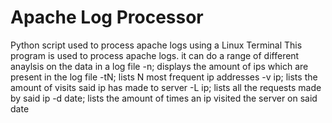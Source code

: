 # Apache Log Processor
 Python script used to process apache logs using a Linux Terminal
This program is used to process apache logs. it can do a range of different anaylsis on the data in a log file
-n; displays the amount of ips which are present in the log file
-tN; lists N most frequent ip addresses 
-v ip; lists the amount of visits said ip has made to server
-L ip; lists all the requests made by said ip
-d date; lists the amount of times an ip visited the server on said date

